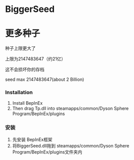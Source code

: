 # BiggerSeed

# 更多种子

种子上限更大了

上限为2147483647（约21亿）

这不会损坏你的存档

seed max 2147483647(about 2 Billion)

### Installation

1. Install BepInEx
3. Then drag Tp.dll into steamapps/common/Dyson Sphere Program/BepInEx/plugins


### 安装

1. 先安装 BepInEx框架
3. 将BiggerSeed.dll拖到 steamapps/common/Dyson Sphere Program/BepInEx/plugins文件夹内
